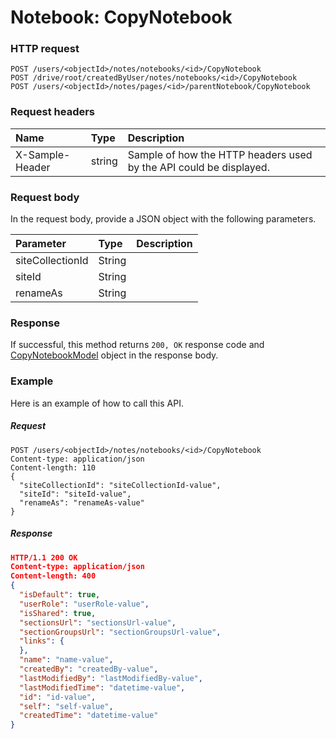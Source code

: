 # Notebook: CopyNotebook


### HTTP request
```http
POST /users/<objectId>/notes/notebooks/<id>/CopyNotebook
POST /drive/root/createdByUser/notes/notebooks/<id>/CopyNotebook
POST /users/<objectId>/notes/pages/<id>/parentNotebook/CopyNotebook

```
### Request headers
| Name       | Type | Description|
|:---------------|:--------|:----------|
| X-Sample-Header  | string  | Sample of how the HTTP headers used by the API could be displayed.|

### Request body
In the request body, provide a JSON object with the following parameters.

| Parameter	   | Type	|Description|
|:---------------|:--------|:----------|
|siteCollectionId|String||
|siteId|String||
|renameAs|String||

### Response
If successful, this method returns `200, OK` response code and [CopyNotebookModel](../resources/copynotebookmodel.md) object in the response body.

### Example
Here is an example of how to call this API.
##### Request
```http
POST /users/<objectId>/notes/notebooks/<id>/CopyNotebook
Content-type: application/json
Content-length: 110
{
  "siteCollectionId": "siteCollectionId-value",
  "siteId": "siteId-value",
  "renameAs": "renameAs-value"
}
```
##### Response
```json
HTTP/1.1 200 OK
Content-type: application/json
Content-length: 400
{
  "isDefault": true,
  "userRole": "userRole-value",
  "isShared": true,
  "sectionsUrl": "sectionsUrl-value",
  "sectionGroupsUrl": "sectionGroupsUrl-value",
  "links": {
  },
  "name": "name-value",
  "createdBy": "createdBy-value",
  "lastModifiedBy": "lastModifiedBy-value",
  "lastModifiedTime": "datetime-value",
  "id": "id-value",
  "self": "self-value",
  "createdTime": "datetime-value"
}
```

<!-- uuid: 0f292b1b-068b-4ba6-b053-f5074011d82f
2015-10-09 18:16:07 UTC -->